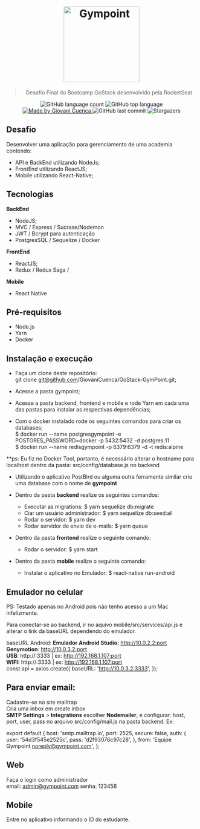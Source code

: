 <h1 align="center"> <img alt="Gympoint" title="Gympoint" src="https://raw.githubusercontent.com/Rocketseat/bootcamp-gostack-desafio-02/master/.github/logo.png" width="200px" /> </h1>

<blockquote align="center">Desafio Final do Bootcamp GoStack desenvolvido pela RocketSeat</blockquote>

<p align="center">
<img alt="GitHub language count" src="https://img.shields.io/github/languages/count/giovanicuenca/gostack-gympoint?color=%2304D361"> <img alt="GitHub top language" src="https://img.shields.io/github/languages/top/giovanicuenca/gostack-gympoint?color=%2304D361"> <a href="https://github.com/giovanicuenca"> <img alt="Made by Giovani Cuenca" src="https://img.shields.io/badge/Made%20by-GiovaniCuenca-%2304D361"> </a>
<img alt="GitHub last commit" src="https://img.shields.io/github/last-commit/giovanicuenca/gostack-gympoint?color=%2304D361"> <img alt="Stargazers" src="https://img.shields.io/github/stars/giovanicuenca/gostack-gympoint?style=social">
</p>

## Desafio
Desenvolver uma aplicação para gerenciamento de uma academia contendo: </br>
- API e BackEnd utilizando NodeJs;
- FrontEnd utilizando ReactJS;
- Mobile utilizando React-Native;

## Tecnologias
**BackEnd**
- NodeJS;
- MVC / Express / Sucrase/Nodemon
- JWT / Bcrypt para autenticação
- PostgresSQL / Sequelize / Docker

**FrontEnd**
- ReactJS;
- Redux / Redux Saga / 

**Mobile**
- React Native

## Pré-requisitos
- Node.js
- Yarn
- Docker

## Instalação e execução
 - Faça um clone deste repositório: </br>
   git clone git@github.com/GiovaniCuenca/GoStack-GymPoint.git;
   
 - Acesse a pasta gympoint;
 
 - Acesse a pasta backend, frontend e mobile e rode Yarn em cada uma das pastas para instalar as respectivas dependências;
 
 - Com o docker instalado rode os seguintes comandos para criar os databases; </br>
  $ docker run --name postgresgympoint -e POSTGRES_PASSWORD=docker -p 5432:5432 -d postgres:11  </br>
  $ docker run --name redisgympoint -p 6379:6379 -d -t redis:alpine </br>
  
  **ps: Eu fiz no Docker Tool, portanto, é necessário alterar o hostname para localhost dentro da pasta: src/config/database.js no backend
  
 - Utilizando o aplicativo PostBird ou alguma outra ferramente similar crie uma database com o nome de <b>gympoint</b> 
 
 - Dentro da pasta <b>backend</b> realize os seguintes comandos:
    - Executar as migrations: $ yarn sequelize db:migrate 
    - Ciar um usuário administrador: $ yarn sequelize db:seed:all
    - Rodar o servidor: $ yarn dev
    - Rodar servidor de envio de e-mails: $ yarn queue
 
 - Dentro da pasta <b>frontend</b> realize o seguinte comando:
    - Rodar o servidor: $ yarn start
    
 - Dentro da pasta <b>mobile</b> realize o seguinte comando:
    - Instalar o aplicativo no Emulador: $ react-native run-android
    
 ## Emulador no celular

PS: Testado apenas no Android pois não tenho acesso a um Mac infelizmente.

Para conectar-se ao backend, ir no aquivo mobile/src/services/api.js e alterar o link da baseURL dependendo do emulador.

baseURL
Android:
<b>Emulador Android Studio:</b> http://10.0.2.2:port</br>
<b>Genymotion</b>: http://10.0.3.2:port</br>
<b>USB</b>: http://<IP DA MAQUINA NA REDE>:3333 | ex: http://192.168.1.107:port</br>
<b>WIFI:</b> http://<IP DA MAQUINA NA REDE>:3333 | ex: http://192.168.1.107:port</br>
const api = axios.create({
  baseURL: 'http://10.0.3.2:3333',
});


## Para enviar email:
Cadastre-se no site mailtrap</br>
Cria uma inbox em create inbox</br>
<b>SMTP Settings</b> > <b>Integrations</b> escolher <b>Nodemailer</b>, e configurar: host, port, user, pass no arquivo src/config/mail.js na pasta backend.
Ex:

export default {
host: 'smtp.mailtrap.io',
port: 2525,
secure: false,
auth: {
  user: '54d3f545e2525c',
  pass: 'd2f93076c97c28',
},
from: 'Equipe Gympoint <noreply@gympoint.com>',
};

## Web
Faça o login como administrador</br>
 email: admin@gympoint.com
 senha: 123456
 
## Mobile
Entre no aplicativo informando o ID do estudante.</br>
